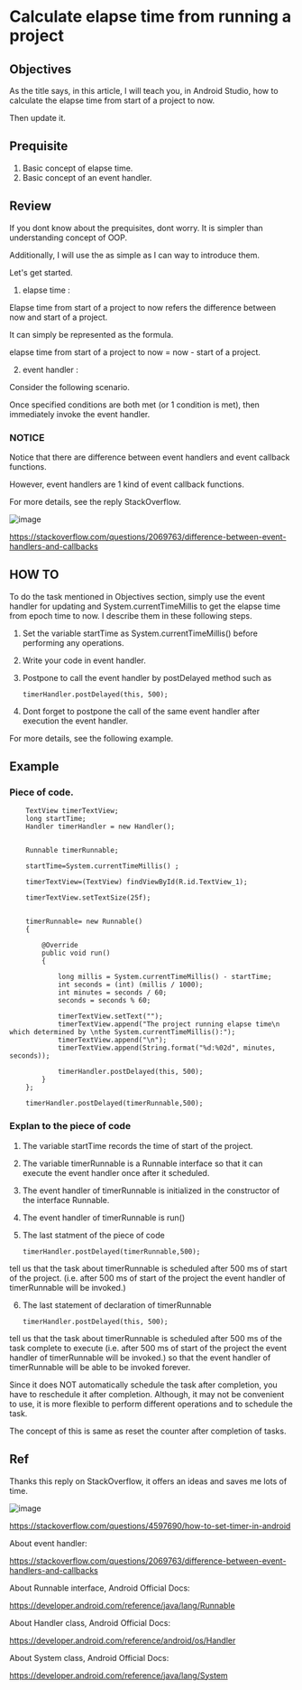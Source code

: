 # Calculate elapse time from running a project
## Objectives
As the title says, in this article, I will teach you, in Android Studio, how to calculate the elapse time from start of a project to now. 

Then update it.

## Prequisite 
1. Basic concept of elapse time.
2. Basic concept of an event handler.
## Review
If you dont know about the prequisites, dont worry. It is simpler than understanding concept of OOP. 

Additionally, I will use the as simple as I can way to introduce them.

Let's get started.

1. elapse time : 
 
Elapse time from start of a project to now refers the difference between now and start of a project.

It can simply be represented as the formula.

 elapse time from start of a project to now = now - start of a project.

2. event handler : 

Consider the following scenario.

Once specified conditions are both met (or 1 condition is met), then immediately invoke the event handler.

### NOTICE 
Notice that there are difference between event handlers and event callback functions.

However, event handlers are 1 kind of event callback functions.

For more details, see the reply StackOverflow.

![image](https://github.com/40843245/PhoneDevelopment/assets/75050655/7be77ee7-3cb4-4984-a748-012d5d14f78e)

https://stackoverflow.com/questions/2069763/difference-between-event-handlers-and-callbacks


## HOW TO
To do the task mentioned in Objectives section, simply use the event handler for updating and System.currentTimeMillis to get the elapse time from epoch time to now. I describe them in these following steps.

1. Set the variable startTime as System.currentTimeMillis() before performing any operations.
2. Write your code in event handler.
3. Postpone to call the event handler by postDelayed method such as 
    
       timerHandler.postDelayed(this, 500);
       
4. Dont forget to postpone the call of the same event handler after execution the event handler. 

For more details, see the following example.
## Example
### Piece of code.

        TextView timerTextView;
        long startTime;
        Handler timerHandler = new Handler();


        Runnable timerRunnable;

        startTime=System.currentTimeMillis() ;

        timerTextView=(TextView) findViewById(R.id.TextView_1);

        timerTextView.setTextSize(25f);


        timerRunnable= new Runnable()
        {

            @Override
            public void run()
            {

                long millis = System.currentTimeMillis() - startTime;
                int seconds = (int) (millis / 1000);
                int minutes = seconds / 60;
                seconds = seconds % 60;

                timerTextView.setText("");
                timerTextView.append("The project running elapse time\n which determined by \nthe System.currentTimeMillis():");
                timerTextView.append("\n");
                timerTextView.append(String.format("%d:%02d", minutes, seconds));

                timerHandler.postDelayed(this, 500);
            }
        };

        timerHandler.postDelayed(timerRunnable,500);
      
### Explan to the piece of code
1. The variable startTime records the time of start of the project.

2. The variable timerRunnable is a Runnable interface so that it can execute the event handler once after it scheduled.

3. The event handler of timerRunnable is initialized in the constructor of the interface Runnable.
4. The event handler of timerRunnable is run()
5. The last statment of the piece of code 
      
       timerHandler.postDelayed(timerRunnable,500);
       
tell us that the task about timerRunnable is scheduled after 500 ms of start of the project. (i.e. after 500 ms of start of the project the event handler of timerRunnable will be invoked.)

6. The last statement of declaration of timerRunnable

       timerHandler.postDelayed(this, 500);
       
tell us that the task about timerRunnable is scheduled after 500 ms of the task complete to execute (i.e. after 500 ms of start of the project the 
event handler of timerRunnable will be invoked.) so that the event handler of timerRunnable will be able to be invoked forever.

Since it does NOT automatically schedule the task after completion, you have to reschedule it after completion. Although, it may not be convenient to use, it is more flexible to perform different operations and to schedule the task.

The concept of this is same as reset the counter after completion of tasks.

## Ref

Thanks this reply on StackOverflow, it offers an ideas and saves me lots of time.

![image](https://github.com/40843245/PhoneDevelopment/assets/75050655/25ec7c9a-16d1-4f63-ab4c-01b3ed964f14)


https://stackoverflow.com/questions/4597690/how-to-set-timer-in-android

About event handler:

https://stackoverflow.com/questions/2069763/difference-between-event-handlers-and-callbacks

About Runnable interface, Android Official Docs:

https://developer.android.com/reference/java/lang/Runnable

About Handler class, Android Official Docs:

https://developer.android.com/reference/android/os/Handler

About System class, Android Official Docs:

https://developer.android.com/reference/java/lang/System








